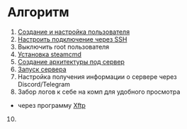 # Алгоритм
1. [Создание и настройка пользователя](CreateUser.md)
2. [Настроить подключение через SSH](SettingSSHConnection.md)
3. Выключить root пользователя
4. [Установка steamcmd](InstallSteamCmd.md)
5. [Создание архитектуры под сервер](CreateArchitecture.md)
7. [Запуск сервера](StartServer.md)
8. Настройка получения информации о сервере через Discord/Telegram
9. Забор логов к себе на комп для удобного просмотра
  - через программу [Xftp](https://www.netsarang.com/en/xftp/)
10. 
